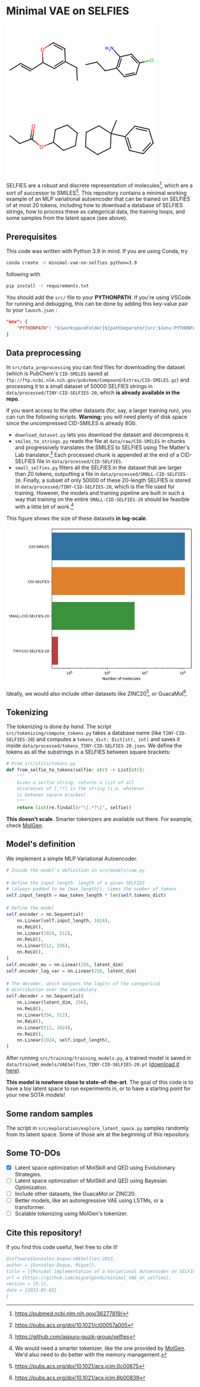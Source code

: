 # Minimal VAE on SELFIES

![Molecule sampled - 1](./static/sample1.png)
![Molecule sampled - 2](./static/sample2.png)
![Molecule sampled - 3](./static/sample3.png)
![Molecule sampled - 4](./static/sample4.png)

SELFIES are a robust and discrete representation of molecules[^1], which are a sort of successor to SMILES[^2]. This repository contains a minimal working example of an MLP variational autoencoder that can be trained on SELFIES of at most 20 tokens, including how to download a database of SELFIES strings, how to process these as categorical data, the training loops, and some samples from the latent space (see above).

## Prerequisites

This code was written with Python 3.9 in mind. If you are using Conda, try

```sh
conda create -n minimal-vae-on-selfies python=3.9
```

following with

```sh
pip install -r requirements.txt
```

You should add the `src/` file to your **PYTHONPATH**. If you're using VSCode for running and debugging, this can be done by adding this key-value pair to your `launch.json` :
```json
"env": {
    "PYTHONPATH": "${workspaceFolder}${pathSeparator}src:${env:PYTHONPATH}"
}
```

## Data preprocessing

In `src/data_preprocessing` you can find files for downloading the dataset (which is PubChem's `CID-SMILES` saved at `ftp://ftp.ncbi.nlm.nih.gov/pubchem/Compound/Extras/CID-SMILES.gz`) and processing it to a small dataset of 50000 SELFIES strings in `data/processed/TINY-CID-SELFIES-20`, which **is already available in the repo**.

If you want access to the other datasets (for, say, a larger training run), you can run the following scripts. **Warning:** you will need plenty of disk space since the uncompressed CID-SMILES is already 8Gb.

- `download_dataset.py` lets you download the dataset and decompress it.
- `smiles_to_strings.py` reads the file at `data/raw/CID-SMILES` in chunks and progressively translates the SMILES to SELFIES using The Matter's Lab translator.[^3] Each processed chunk is appended at the end of a CID-SELFIES file in `data/processed/CID-SELFIES`.
- `small_selfies.py` filters all the SELFIES in the dataset that are larger than 20 tokens, outputting a file in `data/processed/SMALL-CID-SELFIES-20`. Finally, a subset of only 50000 of these 20-length SELFIES is stored in `data/processed/TINY-CID-SELFIES-20`, which is the file used for training. However, the models and training pipeline are built in such a way that training on the entire `SMALL-CID-SELFIES-20` should be feasible with a little bit of work.[^4]

This figure shows the size of these datasets **in log-scale**.

![Dataset sizes](static/barplot.jpg)

Ideally, we would also include other datasets like ZINC20[^5], or GuacaMol[^6].

## Tokenizing

The tokenizing is done *by hand*. The script `src/tokenizing/compute_tokens.py` takes a database name (like `TINY-CID-SELFIES-20`) and computes a `tokens_dict: Dict[str, int]` and saves it inside `data/processed/tokens_TINY-CID-SELFIES-20.json`. We define the tokens as all the substrings in a SELFIES between square brackets:

```python
# From src/utils/tokens.py
def from_selfie_to_tokens(selfie: str) -> List[str]:
    """
    Given a selfie string, returns a list of all
    occurences of [.*?] in the string (i.e. whatever
    is between square brackes).
    """
    return list(re.findall(r"\[.*?\]", selfie))
```

**This doesn't scale**. Smarter tokenizers are available out there. For example, check [MolGen](https://huggingface.co/zjunlp/MolGen-large).


## Model's definition

We implement a simple MLP Variational Autoencoder. 

```python
# Inside the model's definition in src/models/vae.py

# Define the input length: length of a given SELFIES
# (always padded to be {max_length}), times the number of tokens
self.input_length = max_token_length * len(self.tokens_dict)

# Define the model
self.encoder = nn.Sequential(
    nn.Linear(self.input_length, 1024),
    nn.ReLU(),
    nn.Linear(1024, 512),
    nn.ReLU(),
    nn.Linear(512, 256),
    nn.ReLU(),
)
self.encoder_mu = nn.Linear(256, latent_dim)
self.encoder_log_var = nn.Linear(256, latent_dim)

# The decoder, which outputs the logits of the categorical
# distribution over the vocabulary.
self.decoder = nn.Sequential(
    nn.Linear(latent_dim, 256),
    nn.ReLU(),
    nn.Linear(256, 512),
    nn.ReLU(),
    nn.Linear(512, 1024),
    nn.ReLU(),
    nn.Linear(1024, self.input_length),
)
```

After running `src/training/training_models.py`, a trained model is saved in `data/trained_models/VAESelfies_TINY-CID-SELFIES-20.pt` ([download it here](https://drive.google.com/file/d/1aAQ5z9EcuPzgep2lFQL-lJzSvUpCnPG_/view?usp=share_link)).

**This model is nowhere close to state-of-the-art**. The goal of this code is to have a toy latent space to run experiments in, or to have a starting point for your new SOTA models!

## Some random samples

 The script in `src/exploration/explore_latent_space.py` samples randomly from its latent space. Some of those are at the beginning of this repository.


## Some TO-DOs

- [x] Latent space optimization of MolSkill and QED using Evolutionary Strategies.
- [ ] Latent space optimization of MolSkill and QED using Bayesian Optimization.
- [ ] Include other datasets, like GuacaMol or ZINC20.
- [ ] Better models, like an autoregressive VAE using LSTMs, or a transformer.
- [ ] Scalable tokenizing using MolGen's tokenizer.

## Cite this repository!

If you find this code useful, feel free to cite it!

```bibtex
@software{Gonzalez-Duque:VAESelfies:2023,
author = {González-Duque, Miguel},
title = {{Minimal implementation of a Variational Autoencoder on SELFIES representations of molecules}},
url = {https://github.com/miguelgondu/minimal_VAE_on_selfies},
version = {0.1},
date = {2023-05-02}
}
```

[^1]: https://pubmed.ncbi.nlm.nih.gov/36277819/
[^2]: https://pubs.acs.org/doi/10.1021/ci00057a005
[^3]: https://github.com/aspuru-guzik-group/selfies
[^4]: We would need a smarter tokenizer, like the one provided by [MolGen](https://huggingface.co/zjunlp/MolGen-large). We'd also need to do better with the memory management.
[^5]: https://pubs.acs.org/doi/10.1021/acs.jcim.0c00675
[^6]: https://pubs.acs.org/doi/10.1021/acs.jcim.8b00839
